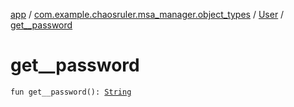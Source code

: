 [app](../../index.md) / [com.example.chaosruler.msa_manager.object_types](../index.md) / [User](index.md) / [get__password](.)

# get__password

`fun get__password(): `[`String`](https://kotlinlang.org/api/latest/jvm/stdlib/kotlin/-string/index.html)
